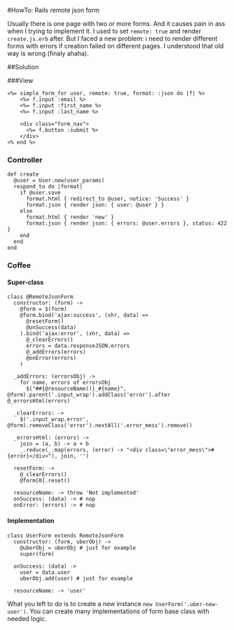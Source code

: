 #HowTo: Rails remote json form

Usually there is one page with two or more forms. And it causes pain in ass when I trying to implement it. I used to set `remote: true` and render `create.js.erb` after. But I faced a new problem: i need to render different forms with errors if creation failed on different pages. I understood that old way is wrong (finaly ahaha).

##Solution

###View

    <%= simple_form_for user, remote: true, format: :json do |f| %>
        <%= f.input :email %>
        <%= f.input :first_name %>
        <%= f.input :last_name %>

        <div class="form_nav">
          <%= f.button :submit %>
        </div>
    <% end %>

### Controller

    def create
      @user = User.new(user_params)
      respond_to do |format|
        if @user.save
          format.html { redirect_to @user, notice: 'Success' }
          format.json { render json: { user: @user } }
        else
          format.html { render 'new' }
          format.json { render json: { errors: @user.errors }, status: 422 }
        end
      end
    end
    
### Coffee

#### Super-class

    class @RemoteJsonForm
      constructor: (form) ->
        @form = $(form)
        @form.bind('ajax:success', (xhr, data) =>
          @resetForm()
          @onSuccess(data)
        ).bind('ajax:error', (xhr, data) =>
          @_clearErrors()
          errors = data.responseJSON.errors
          @_addErrors(errors)
          @onError(errors)
        )
    
      _addErrors: (errorsObj) ->
        for name, errors of errorsObj
          $("##{@resourceName()}_#{name}", @form).parent('.input_wrap').addClass('error').after @_errorsHtml(errors)
    
      _clearErrors: ->
        $('.input_wrap.error', @form).removeClass('error').nextAll('.error_mess').remove()
    
      _errorsHtml: (errors) ->
        join = (a, b) -> a + b
        _.reduce(_.map(errors, (error) -> "<div class=\"error_mess\">#{error}</div>"), join, '')
    
      resetForm: ->
        @_clearErrors()
        @form[0].reset()
    
      resourceName: -> throw 'Not implemented'
      onSuccess: (data) -> # nop
      onError: (errors) -> # nop
      
#### Implementation

    class UserForm extends RemoteJsonForm
      constructor: (form, uberObj) ->
        @uberObj = uberObj # just for example
        super(form)
    
      onSuccess: (data) ->
        user = data.user
        uberObj.add(user) # just for example
    
      resourceName: -> 'user'
      
What you left to do is to create a new instance `new UserForm('.uber-new-user')`. You can create many implementations of form base class with needed logic.
